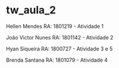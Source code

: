 # tw_aula_2

Hellen Mendes RA: 1801219 - Atividade 1

João Victor Nunes RA: 1801142 - Atividade 2

Hyan Siqueira RA: 1800727 - Atividade 3 e 5

Brenda Santana RA: 1801079 - Atividade 4
